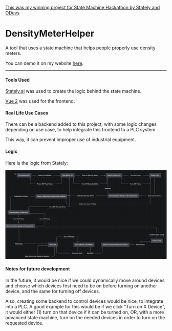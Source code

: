 [This was my winning project for State Machine Hackathon by Stately and ODevs](https://www.eventbrite.com/e/state-machine-hackathon-by-stately-and-odevs-tickets-471547420027?aff=ebdssbcitybrowse)

# DensityMeterHelper
A tool that uses a state machine that helps people properly use density meters.

You can demo it on my website [here](https://jaked.co/demo).

---

#### Tools Used

[Stately.ai](https://stately.ai) was used to create the logic behind the 
state machine.

[Vue 2](https://v2.vuejs.org/v2/guide/) was used for the frontend.

#### Real Life Use Cases

There can be a backend added to this project, with some logic changes 
depending on use case, to help integrate this frontend to a PLC system.

This way, it can prevent improper use of industrial equipment.

#### Logic

Here is the logic from Stately:

![Logic Screenshot](./logic.png)


#### Notes for future development

In the future, it would be nice if we could dynamically move around devices and choose which devices first need to be on before turning on another device, and the same for turning off devices.

Also, creating some backend to control devices would be nice, to integrate into a PLC. A good example for this would be if we click "Turn on X Device", it would either (1) turn on that device if it can be turned on, OR, with a more advanced state machine, turn on the needed devices in order to turn on the requested device.
